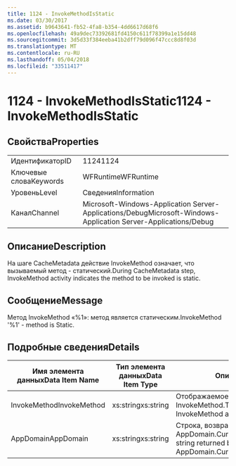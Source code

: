 ```yaml
---
title: 1124 - InvokeMethodIsStatic
ms.date: 03/30/2017
ms.assetid: b9643641-fb52-4fa8-b354-4dd6617d68f6
ms.openlocfilehash: 49a9dec73392681fd4150c611f78399a1e15dd48
ms.sourcegitcommit: 3d5d33f384eeba41b2dff79d096f47ccc8d8f03d
ms.translationtype: MT
ms.contentlocale: ru-RU
ms.lasthandoff: 05/04/2018
ms.locfileid: "33511417"
---
```

# <a name="1124---invokemethodisstatic"></a><span data-ttu-id="c0a2f-102">1124 - InvokeMethodIsStatic</span><span class="sxs-lookup"><span data-stu-id="c0a2f-102">1124 - InvokeMethodIsStatic</span></span>
## <a name="properties"></a><span data-ttu-id="c0a2f-103">Свойства</span><span class="sxs-lookup"><span data-stu-id="c0a2f-103">Properties</span></span>  
  
|||  
|-|-|  
|<span data-ttu-id="c0a2f-104">Идентификатор</span><span class="sxs-lookup"><span data-stu-id="c0a2f-104">ID</span></span>|<span data-ttu-id="c0a2f-105">1124</span><span class="sxs-lookup"><span data-stu-id="c0a2f-105">1124</span></span>|  
|<span data-ttu-id="c0a2f-106">Ключевые слова</span><span class="sxs-lookup"><span data-stu-id="c0a2f-106">Keywords</span></span>|<span data-ttu-id="c0a2f-107">WFRuntime</span><span class="sxs-lookup"><span data-stu-id="c0a2f-107">WFRuntime</span></span>|  
|<span data-ttu-id="c0a2f-108">Уровень</span><span class="sxs-lookup"><span data-stu-id="c0a2f-108">Level</span></span>|<span data-ttu-id="c0a2f-109">Сведения</span><span class="sxs-lookup"><span data-stu-id="c0a2f-109">Information</span></span>|  
|<span data-ttu-id="c0a2f-110">Канал</span><span class="sxs-lookup"><span data-stu-id="c0a2f-110">Channel</span></span>|<span data-ttu-id="c0a2f-111">Microsoft-Windows-Application Server-Applications/Debug</span><span class="sxs-lookup"><span data-stu-id="c0a2f-111">Microsoft-Windows-Application Server-Applications/Debug</span></span>|  
  
## <a name="description"></a><span data-ttu-id="c0a2f-112">Описание</span><span class="sxs-lookup"><span data-stu-id="c0a2f-112">Description</span></span>  
 <span data-ttu-id="c0a2f-113">На шаге CacheMetadata действие InvokeMethod означает, что вызываемый метод - статический.</span><span class="sxs-lookup"><span data-stu-id="c0a2f-113">During CacheMetadata step, InvokeMethod activity indicates the method to be invoked is static.</span></span>  
  
## <a name="message"></a><span data-ttu-id="c0a2f-114">Сообщение</span><span class="sxs-lookup"><span data-stu-id="c0a2f-114">Message</span></span>  
 <span data-ttu-id="c0a2f-115">Метод InvokeMethod «%1»: метод является статическим.</span><span class="sxs-lookup"><span data-stu-id="c0a2f-115">InvokeMethod '%1' - method is Static.</span></span>  
  
## <a name="details"></a><span data-ttu-id="c0a2f-116">Подробные сведения</span><span class="sxs-lookup"><span data-stu-id="c0a2f-116">Details</span></span>  
  
|<span data-ttu-id="c0a2f-117">Имя элемента данных</span><span class="sxs-lookup"><span data-stu-id="c0a2f-117">Data Item Name</span></span>|<span data-ttu-id="c0a2f-118">Тип элемента данных</span><span class="sxs-lookup"><span data-stu-id="c0a2f-118">Data Item Type</span></span>|<span data-ttu-id="c0a2f-119">Описание</span><span class="sxs-lookup"><span data-stu-id="c0a2f-119">Description</span></span>|  
|--------------------|--------------------|-----------------|  
|<span data-ttu-id="c0a2f-120">InvokeMethod</span><span class="sxs-lookup"><span data-stu-id="c0a2f-120">InvokeMethod</span></span>|<span data-ttu-id="c0a2f-121">xs:string</span><span class="sxs-lookup"><span data-stu-id="c0a2f-121">xs:string</span></span>|<span data-ttu-id="c0a2f-122">Отображаемое имя действия InvokeMethod.</span><span class="sxs-lookup"><span data-stu-id="c0a2f-122">The display name of the InvokeMethod activity.</span></span>|  
|<span data-ttu-id="c0a2f-123">AppDomain</span><span class="sxs-lookup"><span data-stu-id="c0a2f-123">AppDomain</span></span>|<span data-ttu-id="c0a2f-124">xs:string</span><span class="sxs-lookup"><span data-stu-id="c0a2f-124">xs:string</span></span>|<span data-ttu-id="c0a2f-125">Строка, возвращаемая AppDomain.CurrentDomain.FriendlyName.</span><span class="sxs-lookup"><span data-stu-id="c0a2f-125">The string returned by AppDomain.CurrentDomain.FriendlyName.</span></span>|
